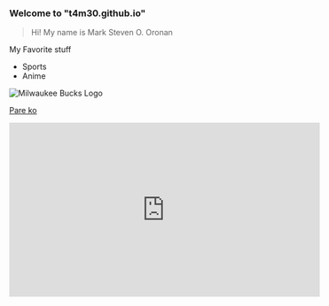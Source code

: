 ### Welcome to "t4m30.github.io"

>Hi! My name is Mark Steven O. Oronan

My Favorite stuff
- Sports
- Anime

![Milwaukee Bucks Logo](https://c4.wallpaperflare.com/wallpaper/269/331/589/basketball-milwaukee-bucks-logo-nba-hd-wallpaper-preview.jpg)

[Pare ko](https://www.youtube.com/redirect?event=video_description&redir_token=QUFFLUhqbGNaVDJSa0NxenZoQUlmS25fdGJ3VXNvdWFJZ3xBQ3Jtc0trbk81UjZLc2lWNEsxZFIyZWloTmxna1RzcDR2b3BGM3Y1bzhyd0c5R3NoUTZHd0M0UURxMkN0QjI5bkdUcWxJSVQ4Y0NQcjhLc00wMDIwdE5UdUZqOVFoSDQtWVhaNW1SN19nYkxFd2V0MXoyczczQQ&q=http%3A%2F%2Fvevo.ly%2FUfSwmr&v=DwiKy8cieW0)


<iframe width="560" height="315" src="https://www.youtube.com/embed/DwiKy8cieW0" title="YouTube video player" frameborder="0" allow="accelerometer; autoplay; clipboard-write; encrypted-media; gyroscope; picture-in-picture" allowfullscreen></iframe>
